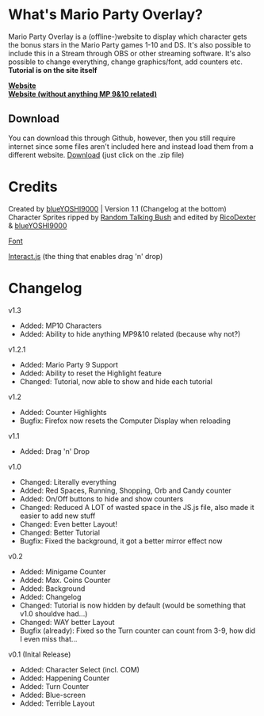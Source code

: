 # What's Mario Party Overlay?
Mario Party Overlay is a (offline-)website to display which character gets the bonus stars in the Mario Party games 1-10 and DS. It's also possible to include this in a Stream through OBS or other streaming software. It's also possible to change everything, change graphics/font, add counters etc.  
**Tutorial is on the site itself**

**[Website](https://blueyoshi9000.github.io/MarioPartyOverlay/)**  
**[Website (without anything MP 9&10 related)](https://blueyoshi9000.github.io/MarioPartyOverlay/?no9=1)**

## Download
You can download this through Github, however, then you still require internet since some files aren't included here and instead load them from a different website.
[Download](https://github.com/blueYOSHI9000/MarioPartyOverlay/releases) (just click on the .zip file)

# Credits
Created by [blueYOSHI9000](https://www.twitter.com/blueyoshi9000yt) | Version 1.1 (Changelog at the bottom)  
Character Sprites ripped by [Random Talking Bush](https://www.vg-resource.com/user-7.html) and edited by [RicoDexter](https://twitter.com/Der_RicoDexter) & [blueYOSHI9000](https://www.twitter.com/blueyoshi9000yt)

[Font](http://www.mediafire.com/file/phz4t7pyqqbqxou/Mario+Party+Overlay.zip)

[Interact.js](http://interactjs.io/) (the thing that enables drag 'n' drop)

# Changelog

v1.3 
- Added: MP10 Characters
- Added: Ability to hide anything MP9&10 related (because why not?)

v1.2.1  
- Added: Mario Party 9 Support
- Added: Ability to reset the Highlight feature
- Changed: Tutorial, now able to show and hide each tutorial

v1.2  
- Added: Counter Highlights
- Bugfix: Firefox now resets the Computer Display when reloading

v1.1  
- Added: Drag 'n' Drop

v1.0  
- Changed: Literally everything
- Added: Red Spaces, Running, Shopping, Orb and Candy counter
- Added: On/Off buttons to hide and show counters
- Changed: Reduced A LOT of wasted space in the JS.js file, also made it easier to add new stuff
- Changed: Even better Layout!
- Changed: Better Tutorial
- Bugfix: Fixed the background, it got a better mirror effect now

v0.2  
- Added: Minigame Counter
- Added: Max. Coins Counter
- Added: Background
- Added: Changelog
- Changed: Tutorial is now hidden by default (would be something that v1.0 shouldve had...)
- Changed: WAY better Layout
- Bugfix (already): Fixed so the Turn counter can count from 3-9, how did I even miss that...


v0.1 (Inital Release)  
- Added: Character Select (incl. COM)
- Added: Happening Counter
- Added: Turn Counter
- Added: Blue-screen
- Added: Terrible Layout
